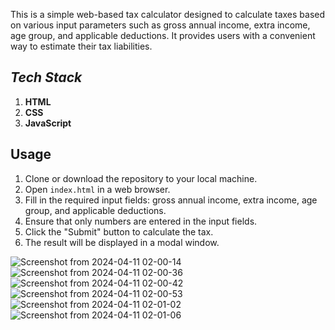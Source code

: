 This is a simple web-based tax calculator designed to calculate taxes based on various input parameters such as gross annual income, extra income, age group, and applicable deductions.
It provides users with a convenient way to estimate their tax liabilities.


## *Tech Stack*
1. **HTML**
2. **CSS**
3. **JavaScript**


## Usage

1. Clone or download the repository to your local machine.
2. Open `index.html` in a web browser.
3. Fill in the required input fields: gross annual income, extra income, age group, and applicable deductions.
4. Ensure that only numbers are entered in the input fields.
5. Click the "Submit" button to calculate the tax.
6. The result will be displayed in a modal window.

![Screenshot from 2024-04-11 02-00-14](https://github.com/SarveshKh15/Tax-Calculator/assets/114363938/c1c24202-d584-4a3b-b146-c9027fc7b597)
![Screenshot from 2024-04-11 02-00-36](https://github.com/SarveshKh15/Tax-Calculator/assets/114363938/cc83b5f8-0f1c-4cc6-81fc-ccfb240f3559)
![Screenshot from 2024-04-11 02-00-42](https://github.com/SarveshKh15/Tax-Calculator/assets/114363938/3d057a8b-73a5-47ce-8a46-2f566c1dbea0)
![Screenshot from 2024-04-11 02-00-53](https://github.com/SarveshKh15/Tax-Calculator/assets/114363938/246a7ef4-212b-45e8-9d5e-2d7a538747c3)
![Screenshot from 2024-04-11 02-01-02](https://github.com/SarveshKh15/Tax-Calculator/assets/114363938/581b8431-0d08-463c-980e-6647df7e0efb)
![Screenshot from 2024-04-11 02-01-06](https://github.com/SarveshKh15/Tax-Calculator/assets/114363938/eebb3dae-62c0-4a6a-81d2-a110206e60f1)
